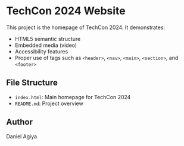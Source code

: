 # TechCon 2024 Website

This project is the homepage of TechCon 2024. It demonstrates:
- HTML5 semantic structure
- Embedded media (video)
- Accessibility features
- Proper use of tags such as `<header>`, `<nav>`, `<main>`, `<section>`, and `<footer>`

## File Structure
- `index.html`: Main homepage for TechCon 2024
- `README.md`: Project overview

## Author
Daniel Agiya
